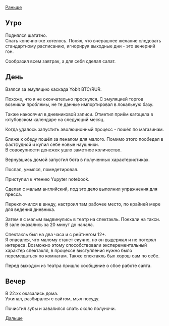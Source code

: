 [Раньше](2020.01.29.md)
## Утро
Поднялся шататно.  
Спать конечно-же хотелось. Понял, что вчерашнее желание следовать стандартному расписанию, игнорируя выходные дни - это вечерний гон.

Сообразил всем завтрак, а для себя сделал салат.
## День
Взялся за эмуляцию каскада Yobit BTC/RUR.

Похоже, что я не окончательно проснулся. С эмуляцией торгов возникли проблемы, не те данные импортировал в локальную базу.

Также накосячил в дневниковой записи. Отметил приём кагоцела в ютубовском календаре на следуюций месяц.

Когда удалось запустить эволюционный процесс - пошёл по магазинам.

Ближе к обеду пошёл за пеналом для малого. Помимо этого пообедал в фастфудной и купил себе новые наушники.  
В совокупности денежек ушло заметное количество.

Вернувшись домой запустил бота в полученных характеристиках.

Поспал, умылся, помедетировал.

Приступил к чтению Yupyter notebook.

Сделал с малым английский, под это дело выполнил упражнения для пресса.

Переключился в винду, настроил там рабочее место, по крайней мере для ведения дневника.

Затем я с малым выдвинулись в театр на спектакль. Поехали на такси.  
В зале оказались за 20 минут до начала.

Спектакль был на два часа и с рейтингом 12+.  
Я опасался, что малому станет скучно, но он выдержал и не потерял интереса. Возможно этому способствовали эксперементальный характер спектакля, в процессе выступления нужно было перемещаться по комнатам. Также спектакль был хорош сам по себе.

Перед выходом из театра пришло сообщение о сбое работе сайта.
## Вечер
В 22:хх оказались дома.  
Ужинал, разбирался с сайтом, мыл посуду.

Почистил зубы и завалился спать около полуночи.

[Дальше](2020.01.31.md)